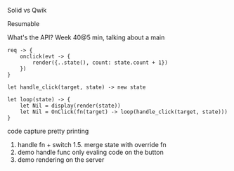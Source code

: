Solid vs Qwik

Resumable

What's the API?
Week 40@5 min, talking about a main

```
req -> {
    onclick(evt -> {
        render({..state(), count: state.count + 1})
    })
}

let handle_click(target, state) -> new state

let loop(state) -> {
    let Nil = display(render(state))
    let Nil = OnClick(fn(target) -> loop(handle_click(target, state)))
}
```

code capture pretty printing

1. handle fn + switch
   1.5. merge state with override fn
2. demo handle func only evaling code on the button
3. demo rendering on the server
